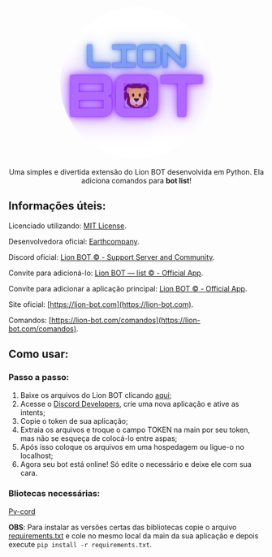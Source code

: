<div align="center">
  <img src="https://github.com/FelipeSavazii/Lion-BOT/blob/main/Lion%20bot.png?raw=true" width="300" style="border-radius: 50%;">
</div>

<p align=center>Uma simples e divertida extensão do Lion BOT desenvolvida em Python. Ela adiciona comandos para <b>bot list</b>!</p>

## Informações úteis:

Licenciado utilizando: [MIT License](https://github.com/FelipeSavazii/Lion-BOT/blob/main/LICENSE).

Desenvolvedora oficial: [Earthcompany](https://earthcompany.com.br).

Discord oficial: [Lion BOT © - Support Server and Community](https://discord.gg/KSvuX2fpCn).

Convite para adicioná-lo: [Lion BOT — list © - Official App](https://discord.com/api/oauth2/authorize?client_id=954828431797932072&permissions=8&scope=bot).

Convite para adicionar a aplicação principal: [Lion BOT © - Official App](https://discord.com/api/oauth2/authorize?client_id=858380932187947049&permissions=8&scope=bot).

Site oficial: [https://lion-bot.com](https://lion-bot.com).

Comandos: [https://lion-bot.com/comandos](https://lion-bot.com/comandos).

## Como usar:

### Passo a passo:

  1. Baixe os arquivos do Lion BOT clicando [aqui](https://github.com/FelipeSavazii/Lion-BOT/archive/refs/heads/main.zip);
  2. Acesse o [Discord Developers](https://discord.com/developers), crie uma nova aplicação e ative as intents;
  3. Copie o token de sua aplicação;
  4. Extraia os arquivos e troque o campo TOKEN na main por seu token, mas não se esqueça de colocá-lo entre aspas;
  5. Após isso coloque os arquivos em uma hospedagem ou ligue-o no localhost;
  6. Agora seu bot está online! Só edite o necessário e deixe ele com sua cara.

### Bliotecas necessárias:

[Py-cord](github.com/Pycord-Development/Pycord/)

**OBS**: Para instalar as versões certas das bibliotecas copie o arquivo [requirements.txt](https://github.com/FelipeSavazii/Lion-BOT/blob/main/requirements.txt) e cole no mesmo local da main da sua aplicação e depois execute `pip install -r requirements.txt`.
